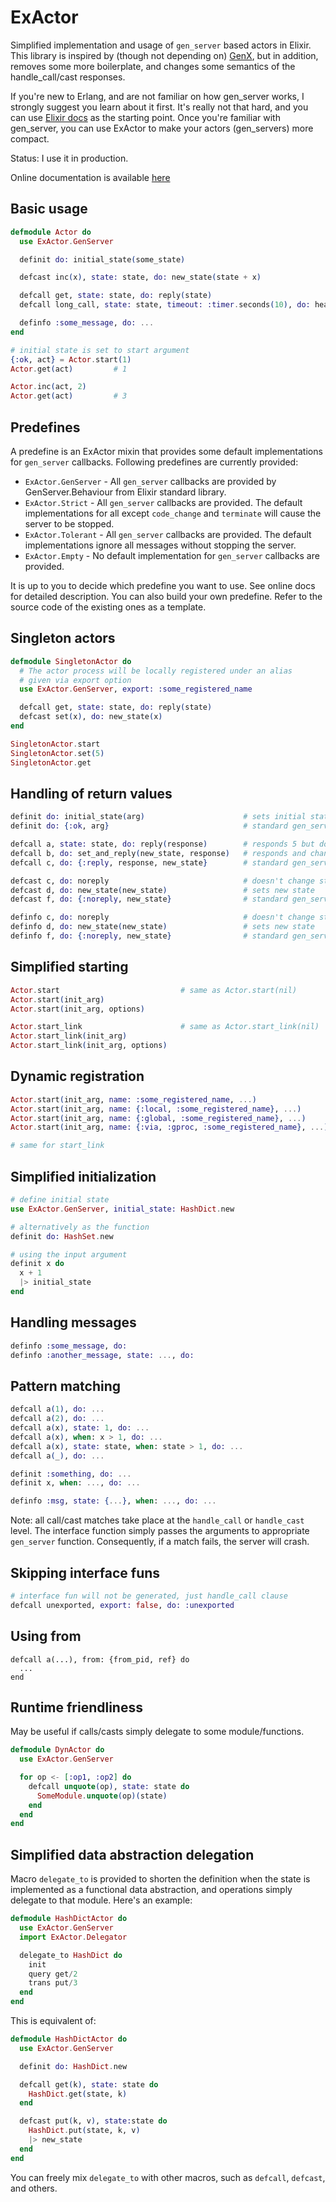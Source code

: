 # ExActor

Simplified implementation and usage of `gen_server` based actors in Elixir.
This library is inspired by (though not depending on) [GenX](https://github.com/yrashk/genx), but in addition, removes some more boilerplate, and changes some semantics of the handle_call/cast responses.

If you're new to Erlang, and are not familiar on how gen_server works, I strongly suggest you learn about it first. It's really not that hard, and you can use [Elixir docs](http://elixir-lang.org/docs/stable/GenServer.Behaviour.html) as the starting point. Once you're familiar with gen_server, you can use ExActor to make your actors (gen_servers) more compact.

Status: I use it in production.

Online documentation is available [here](http://sasa1977.github.io/exactor/)

## Basic usage

```elixir
defmodule Actor do
  use ExActor.GenServer

  definit do: initial_state(some_state)

  defcast inc(x), state: state, do: new_state(state + x)

  defcall get, state: state, do: reply(state)
  defcall long_call, state: state, timeout: :timer.seconds(10), do: heavy_transformation(state)

  definfo :some_message, do: ...
end

# initial state is set to start argument
{:ok, act} = Actor.start(1)
Actor.get(act)         # 1

Actor.inc(act, 2)
Actor.get(act)         # 3
```

## Predefines

A predefine is an ExActor mixin that provides some default implementations for
`gen_server` callbacks. Following predefines are currently provided:

* `ExActor.GenServer` - All `gen_server` callbacks are provided by GenServer.Behaviour from Elixir standard library.
* `ExActor.Strict` - All `gen_server` callbacks are provided. The default implementations for all except `code_change` and `terminate` will cause the server to be stopped.
* `ExActor.Tolerant` - All `gen_server` callbacks are provided. The default implementations ignore all messages without stopping the server.
* `ExActor.Empty` - No default implementation for `gen_server` callbacks are provided.

It is up to you to decide which predefine you want to use. See online docs for detailed description.
You can also build your own predefine. Refer to the source code of the existing ones as a template.

## Singleton actors

```elixir
defmodule SingletonActor do
  # The actor process will be locally registered under an alias
  # given via export option
  use ExActor.GenServer, export: :some_registered_name

  defcall get, state: state, do: reply(state)
  defcast set(x), do: new_state(x)
end

SingletonActor.start
SingletonActor.set(5)
SingletonActor.get
```

## Handling of return values

```elixir
definit do: initial_state(arg)                      # sets initial state
definit do: {:ok, arg}                              # standard gen_server response

defcall a, state: state, do: reply(response)        # responds 5 but doesn't change state
defcall b, do: set_and_reply(new_state, response)   # responds and changes state
defcall c, do: {:reply, response, new_state}        # standard gen_server response

defcast c, do: noreply                              # doesn't change state
defcast d, do: new_state(new_state)                 # sets new state
defcast f, do: {:noreply, new_state}                # standard gen_server response

definfo c, do: noreply                              # doesn't change state
definfo d, do: new_state(new_state)                 # sets new state
definfo f, do: {:noreply, new_state}                # standard gen_server response
```

## Simplified starting

```elixir
Actor.start                           # same as Actor.start(nil)
Actor.start(init_arg)
Actor.start(init_arg, options)

Actor.start_link                      # same as Actor.start_link(nil)
Actor.start_link(init_arg)
Actor.start_link(init_arg, options)
```

## Dynamic registration

```elixir
Actor.start(init_arg, name: :some_registered_name, ...)                   # registers locally
Actor.start(init_arg, name: {:local, :some_registered_name}, ...)         # registers locally
Actor.start(init_arg, name: {:global, :some_registered_name}, ...)        # registers globally
Actor.start(init_arg, name: {:via, :gproc, :some_registered_name}, ...)   # registers via external module

# same for start_link
```

## Simplified initialization

```elixir
# define initial state
use ExActor.GenServer, initial_state: HashDict.new

# alternatively as the function
definit do: HashSet.new

# using the input argument
definit x do
  x + 1
  |> initial_state
end
```

## Handling messages

```elixir
definfo :some_message, do:
definfo :another_message, state: ..., do:
```

## Pattern matching

```elixir
defcall a(1), do: ...
defcall a(2), do: ...
defcall a(x), state: 1, do: ...
defcall a(x), when: x > 1, do: ...
defcall a(x), state: state, when: state > 1, do: ...
defcall a(_), do: ...

definit :something, do: ...
definit x, when: ..., do: ...

definfo :msg, state: {...}, when: ..., do: ...
```

Note: all call/cast matches take place at the `handle_call` or `handle_cast` level. The interface function simply passes the arguments to appropriate `gen_server` function. Consequently, if a match fails, the server will crash.

## Skipping interface funs

```elixir
# interface fun will not be generated, just handle_call clause
defcall unexported, export: false, do: :unexported
```

## Using from

```
defcall a(...), from: {from_pid, ref} do
  ...
end
```

## Runtime friendliness

May be useful if calls/casts simply delegate to some module/functions.

```elixir
defmodule DynActor do
  use ExActor.GenServer

  for op <- [:op1, :op2] do
    defcall unquote(op), state: state do
      SomeModule.unquote(op)(state)
    end
  end
end
```


## Simplified data abstraction delegation

Macro `delegate_to` is provided to shorten the definition when the state is implemented as a functional data abstraction, and operations simply delegate to that module. Here's an example:

```elixir
defmodule HashDictActor do
  use ExActor.GenServer
  import ExActor.Delegator

  delegate_to HashDict do
    init
    query get/2
    trans put/3
  end
end
```

This is equivalent of:

```elixir
defmodule HashDictActor do
  use ExActor.GenServer

  definit do: HashDict.new

  defcall get(k), state: state do
    HashDict.get(state, k)
  end

  defcast put(k, v), state:state do
    HashDict.put(state, k, v)
    |> new_state
  end
end
```

You can freely mix `delegate_to` with other macros, such as `defcall`, `defcast`, and others.